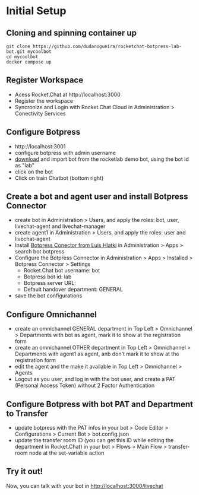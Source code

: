 # Initial Setup

## Cloning and spinning container up

```
git clone https://github.com/dudanogueira/rocketchat-botpress-lab-bot.git mycoolbot
cd mycoolbot
docker compose up
```

## Register Workspace
- Acess Rocket.Chat at http://localhost:3000
- Register the workspace
- Syncronize and Login with Rocket.Chat Cloud in Administration > Conectivity Services


## Configure Botpress
- http://localhost:3001
- configure botpress with admin username
- [download](https://github.com/dudanogueira/rocketchat-botpress-lab-bot/raw/main/bot_lab.tgz) and import bot from the rocketlab demo bot, using the bot id as "lab"
- click on the bot
- Click on train Chatbot (bottom right)

## Create a bot and agent user and install Botpress Connector

- create bot in Administration > Users, and apply the roles: bot, user, livechat-agent and livechat-manager
- create agent1 in Administration > Users, and apply the roles: user and livechat-agent
- Install [Botpress Conector from Luis Hlatki](https://github.com/hlatki01/botpress-connector) in Administration > Apps > search bot botpress
- Configure the Botpress Connector in Administration > Apps > Installed > Botpress Connector > Settings
  - Rocket.Chat bot username: bot
  - Botpress bot id: lab
  - Botpress server URL: 
  - Default handover department: GENERAL
-  save the bot configurations

## Configure Omnichannel
- create an omnichannel GENERAL department in Top Left > Omnichannel > Departments with bot as agent, mark it to show at the registration form
- create an omnichannel OTHER department in Top Left > Omnichannel > Departments with agent1 as agent, anb don't mark it to show at the registration form
- edit the agent and the make it available in Top Left > Omnichannel > Agents
- Logout as you user, and log in with the bot user, and create a PAT (Personal Access Token) without 2 Factor Authentication

## Configure Botpress with bot PAT and Department to Transfer
- update botpress with the PAT infos in your bot > Code Editor > Configurations > Current Bot > bot.config.json
- update the transfer room ID (you can get this ID while editing the department in Rocket.Chat) in your bot > Flows > Main Flow > transfer-room node at the set-variable action

## Try it out!
Now, you can talk with your bot in [http://localhost:3000/livechat](http://localhost:3000/livechat)
